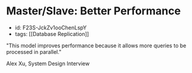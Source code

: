 # Master/Slave: Better Performance
* id: F23S-JckZv1ooChenLspY
* tags: [[Database Replication]]

"This model improves performance because it allows more queries to be processed in parallel."

Alex Xu, System Design Interview